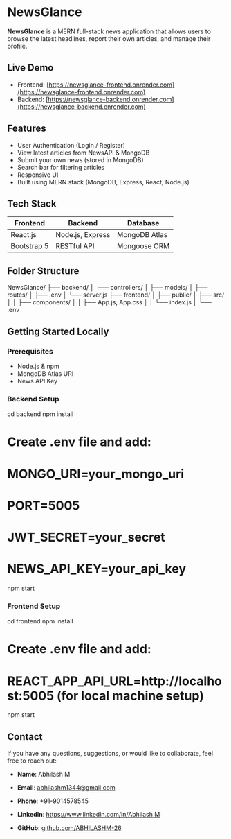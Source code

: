 #  NewsGlance

**NewsGlance** is a MERN full-stack news application that allows users to browse the latest headlines, report their own articles, and manage their profile.

## Live Demo

- Frontend: [https://newsglance-frontend.onrender.com](https://newsglance-frontend.onrender.com)
- Backend: [https://newsglance-backend.onrender.com](https://newsglance-backend.onrender.com)

##  Features

- User Authentication (Login / Register)
-  View latest articles from NewsAPI & MongoDB
-  Submit your own news (stored in MongoDB)
-  Search bar for filtering articles
-  Responsive UI
-  Built using MERN stack (MongoDB, Express, React, Node.js)

## Tech Stack

| Frontend      | Backend         | Database        |
| ------------- | --------------- | --------------- |
| React.js      | Node.js, Express| MongoDB Atlas   |
| Bootstrap 5   | RESTful API     | Mongoose ORM    |

## Folder Structure

NewsGlance/
├── backend/
│   ├── controllers/
│   ├── models/
│   ├── routes/
│   ├── .env
│   └── server.js
├── frontend/
│   ├── public/
│   ├── src/
│   │   ├── components/
│   │   ├── App.js, App.css
│   │   └── index.js
│   └── .env

## Getting Started Locally

### Prerequisites

- Node.js & npm
- MongoDB Atlas URI
- News API Key

### Backend Setup

cd backend
npm install
# Create .env file and add:
# MONGO_URI=your_mongo_uri
# PORT=5005
# JWT_SECRET=your_secret
# NEWS_API_KEY=your_api_key
npm start

### Frontend Setup

cd frontend
npm install
# Create .env file and add:
# REACT_APP_API_URL=http://localhost:5005 (for local machine setup)
npm start

## Contact

If you have any questions, suggestions, or would like to collaborate, feel free to reach out:

- **Name**:  Abhilash M

- **Email**: abhilashm1344@gmail.com

- **Phone**: +91-9014578545

- **LinkedIn**: [https://www.linkedin.com/in/Abhilash M](https://www.linkedin.com/in/abhilashmellacheruvu/)

- **GitHub**: [github.com/ABHILASHM-26](https://github.com/ABHILASM-26)
